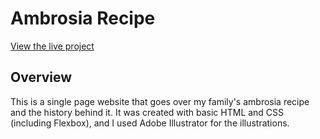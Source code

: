 # Ambrosia Recipe

[View the live project](https://gojanedoe.github.io/html-me-something/)

## Overview
This is a single page website that goes over my family's ambrosia recipe and the history behind it. It was created with basic HTML and CSS (including Flexbox), and I used Adobe Illustrator for the illustrations.
